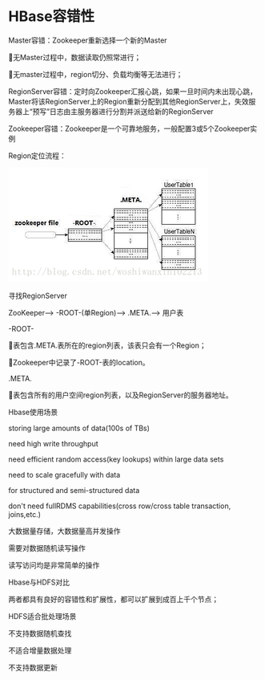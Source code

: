 # HBase容错性

Master容错：Zookeeper重新选择一个新的Master

无Master过程中，数据读取仍照常进行；

无master过程中，region切分、负载均衡等无法进行；

RegionServer容错：定时向Zookeeper汇报心跳，如果一旦时间内未出现心跳，Master将该RegionServer上的Region重新分配到其他RegionServer上，失效服务器上“预写”日志由主服务器进行分割并派送给新的RegionServer

Zookeeper容错：Zookeeper是一个可靠地服务，一般配置3或5个Zookeeper实例

Region定位流程：

![](/assets/importhso.png)

寻找RegionServer

ZooKeeper--&gt; -ROOT-\(单Region\)--&gt; .META.--&gt; 用户表



-ROOT-

表包含.META.表所在的region列表，该表只会有一个Region；

Zookeeper中记录了-ROOT-表的location。



.META.

表包含所有的用户空间region列表，以及RegionServer的服务器地址。



Hbase使用场景

storing large amounts  of data\(100s of TBs\)

need high write throughput

need efficient random access\(key lookups\) within large data sets

need to scale gracefully with data

for structured and semi-structured data

don't need fullRDMS capabilities\(cross row/cross table transaction, joins,etc.\)



大数据量存储，大数据量高并发操作



需要对数据随机读写操作



读写访问均是非常简单的操作



Hbase与HDFS对比

两者都具有良好的容错性和扩展性，都可以扩展到成百上千个节点；

HDFS适合批处理场景

不支持数据随机查找

不适合增量数据处理

不支持数据更新

